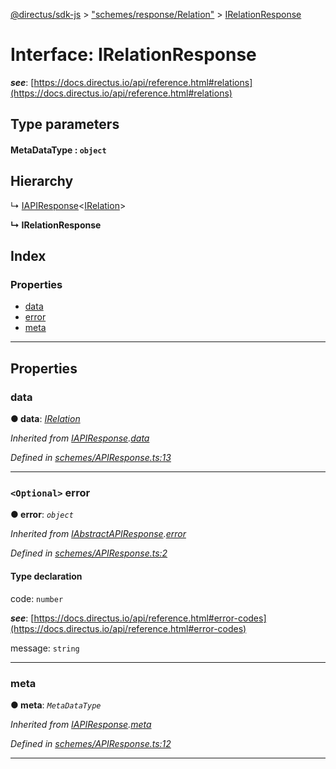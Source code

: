 [@directus/sdk-js](../README.md) > ["schemes/response/Relation"](../modules/_schemes_response_relation_.md) > [IRelationResponse](../interfaces/_schemes_response_relation_.irelationresponse.md)

# Interface: IRelationResponse

*__see__*: [https://docs.directus.io/api/reference.html#relations](https://docs.directus.io/api/reference.html#relations)

## Type parameters
#### MetaDataType :  `object`
## Hierarchy

↳  [IAPIResponse](_schemes_apiresponse_.iapiresponse.md)<[IRelation](_schemes_directus_relation_.irelation.md)>

**↳ IRelationResponse**

## Index

### Properties

* [data](_schemes_response_relation_.irelationresponse.md#data)
* [error](_schemes_response_relation_.irelationresponse.md#error)
* [meta](_schemes_response_relation_.irelationresponse.md#meta)

---

## Properties

<a id="data"></a>

###  data

**● data**: *[IRelation](_schemes_directus_relation_.irelation.md)*

*Inherited from [IAPIResponse](_schemes_apiresponse_.iapiresponse.md).[data](_schemes_apiresponse_.iapiresponse.md#data)*

*Defined in [schemes/APIResponse.ts:13](https://github.com/janbiasi/sdk-js/blob/0ae3664/src/schemes/APIResponse.ts#L13)*

___
<a id="error"></a>

### `<Optional>` error

**● error**: *`object`*

*Inherited from [IAbstractAPIResponse](_schemes_apiresponse_.iabstractapiresponse.md).[error](_schemes_apiresponse_.iabstractapiresponse.md#error)*

*Defined in [schemes/APIResponse.ts:2](https://github.com/janbiasi/sdk-js/blob/0ae3664/src/schemes/APIResponse.ts#L2)*

#### Type declaration

 code: `number`

*__see__*: [https://docs.directus.io/api/reference.html#error-codes](https://docs.directus.io/api/reference.html#error-codes)

 message: `string`

___
<a id="meta"></a>

###  meta

**● meta**: *`MetaDataType`*

*Inherited from [IAPIResponse](_schemes_apiresponse_.iapiresponse.md).[meta](_schemes_apiresponse_.iapiresponse.md#meta)*

*Defined in [schemes/APIResponse.ts:12](https://github.com/janbiasi/sdk-js/blob/0ae3664/src/schemes/APIResponse.ts#L12)*

___

